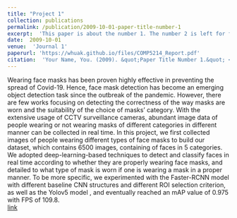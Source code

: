 ```yaml
---
title: "Project 1"
collection: publications
permalink: /publication/2009-10-01-paper-title-number-1
excerpt:  'This paper is about the number 1. The number 2 is left for future work.'
date:  2009-10-01
venue:  'Journal 1'
paperurl: 'https://whuak.github.io/files/COMP5214_Report.pdf'
citation:  'Your Name, You. (2009). &quot;Paper Title Number 1.&quot; <i>Journal 1</i>. 1(1).'
---
```


Wearing face masks has been proven highly effective in preventing the spread of Covid-19. Hence, face mask detection has become an emerging object detection task since the outbreak of the pandemic. However, there are few works focusing on detecting the correctness of the way masks are worn and the suitability of the choice of masks’ category. With the extensive usage of CCTV surveillance cameras, abundant image data of people wearing or not wearing masks of different categories in different manner can be collected in real time. In this project, we first collected images of people wearing different types of face masks to build our dataset, which contains 6500 images, containing of faces in 5 categories. We adopted deep-learning-based techniques to detect and classify faces in real time according to whether they are properly wearing face masks, and detailed to what type of mask is worn if one is wearing a mask in a proper manner. To be more specific, we experimented with the Faster-RCNN model with different baseline CNN structures and different ROI selection criterion, as well as the Yolov5 model , and eventually reached an mAP value of 0.975 with FPS of 109.8.  
[link](https://whuak.github.io/files/COMP5214_Report.pdf)  
